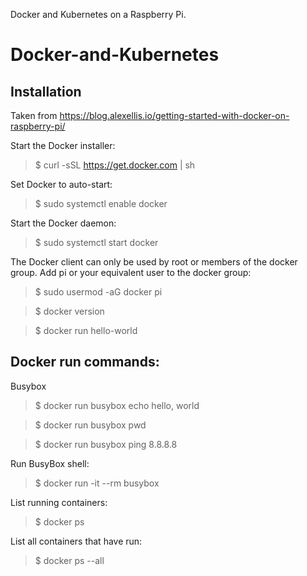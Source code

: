Docker and Kubernetes on a Raspberry Pi.

# Docker-and-Kubernetes

## Installation
Taken from https://blog.alexellis.io/getting-started-with-docker-on-raspberry-pi/

Start the Docker installer: 

> $ curl -sSL https://get.docker.com | sh

Set Docker to auto-start:

> $ sudo systemctl enable docker

Start the Docker daemon:

> $ sudo systemctl start docker

The Docker client can only be used by root or members of the docker group. Add pi or your equivalent user to the docker group:

> $ sudo usermod -aG docker pi

> $ docker version

> $ docker run hello-world


## Docker run commands:

Busybox
> $ docker run busybox echo hello, world

> $ docker run busybox pwd

> $ docker run busybox ping 8.8.8.8

Run BusyBox shell:

> $ docker run -it --rm busybox


List running containers:
> $ docker ps

List all containers that have run:
> $ docker ps --all
